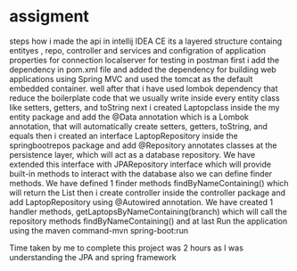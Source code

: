 # assigment
steps how i made the api in intellij IDEA CE
its a layered structure containg entityes , repo, controller and services and configration of application properties for connection localserver for testing in postman 
first i add the dependency in pom.xml file and added the dependency for building web applications using Spring MVC and used the tomcat as the default embedded container.
well after that i have used lombok dependency that  reduce the boilerplate code that we usually write inside every entity class like setters, getters, and toString
next i created Laptopclass inside the my entity package and add the @Data annotation which is a Lombok annotation, that will automatically create setters, getters, toString, and equals
then i created an interface LaptopRepository inside the springbootrepos package and add @Repository annotates classes at the persistence layer, which will act as a database repository. We have extended this interface with JPARepository interface which will provide built-in methods to interact with the database also we can define finder methods. We have defined 1 finder methods findByNameContaining() which will return the List<branch>
  then i create controller inside the controller package and add 
  LaptopRepository using @Autowired annotation. We have created 1 handler methods, getLaptopsByNameContaining(branch)  which will call the repository methods findByNameContaining()
  and at last Run the application using the maven command-mvn spring-boot:run
  
  Time taken by me to complete this project was 2 hours as I was understanding the JPA and spring framework
